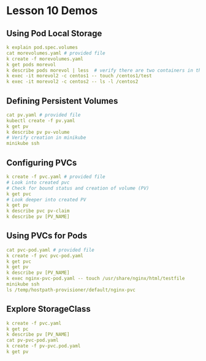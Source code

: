 # Lesson 10 Demos

## Using Pod Local Storage

```yaml
k explain pod.spec.volumes
cat morevolumes.yaml # provided file
k create -f morevolumes.yaml
k get pods morevol
k describe pods morevol | less  # verify there are two containers in the pod
k exec -it morevol2 -c centos1 -- touch /centos1/test
k exec -it morevol2 -c centos2 -- ls -l /centos2
```

## Defining Persistent Volumes

```yaml
cat pv.yaml # provided file
kubectl create -f pv.yaml
k get pv
k describe pv pv-volume
# Verify creation in minikube
minikube ssh
```

## Configuring PVCs

```yaml
k create -f pvc.yaml # provided file
# Look into created pvc
# Check for bound status and creation of volume (PV)
k get pvc
# Look deeper into created PV
k get pv
k describe pvc pv-claim
k describe pv [PV_NAME]
```

## Using PVCs for Pods

```yaml
cat pvc-pod.yaml # provided file
k create -f pvc pvc-pod.yaml
k get pvc
k get pv
k describe pv [PV_NAME]
k exec nginx-pvc-pod.yaml -- touch /usr/share/nginx/html/testfile
minikube ssh
ls /temp/hostpath-provisioner/default/nginx-pvc
```

## Explore StorageClass

```yaml
k create -f pvc.yaml
k get pc
k describe pv [PV_NAME]
cat pv-pvc-pod.yaml
k create -f pv-pvc.pod.yaml
k get pv
```
